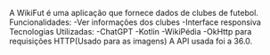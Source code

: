 A WikiFut é uma aplicação que fornece dados de clubes de futebol.
Funcionalidades:
  -Ver informações dos clubes
  -Interface responsiva
Tecnologias Utilizadas:
  -ChatGPT
  -Kotlin
  -WikiPédia
  -OkHttp para requisições HTTP(Usado para as imagens)
A API usada foi a 36.0.
